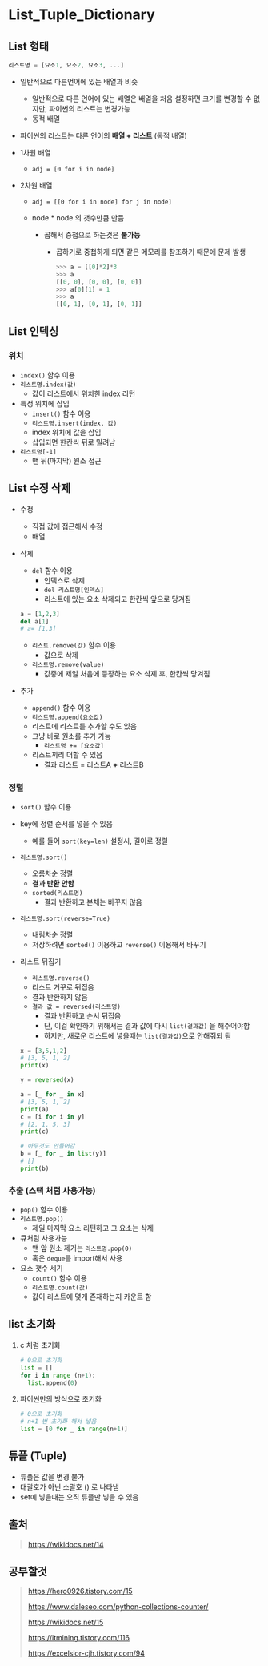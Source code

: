 # List_Tuple_Dictionary



## List 형태

```python
리스트명 = [요소1, 요소2, 요소3, ...]
```

- 일반적으로 다른언어에 있는 배열과 비슷

  - 일반적으로 다른 언어에 있는 배열은 배열을 처음 설정하면 크기를 변경할 수 없지만, 파이썬의 리스트는 변경가능
  - 동적 배열

- 파이썬의 리스트는 다른 언어의 **배열 + 리스트** (동적 배열)

- 1차원 배열

  - `adj = [0 for i in node]`
  
- 2차원 배열

  - `adj = [[0 for i in node] for j in node]`

  - node * node 의  갯수만큼 만듬

    - 곱해서 중첩으로 하는것은 **불가능** 

      - 곱하기로 중첩하게 되면 같은 메모리를 참조하기 때문에 문제 발생

        ```python
        >>> a = [[0]*2]*3
        >>> a
        [[0, 0], [0, 0], [0, 0]]
        >>> a[0][1] = 1
        >>> a
        [[0, 1], [0, 1], [0, 1]]
        ```

        


  

## List 인덱싱

### 위치

- `index()` 함수 이용
- `리스트명.index(값)`
  - 값이 리스트에서 위치한 index 리턴
- 특정 위치에 삽입
  - `insert()` 함수 이용
  - `리스트명.insert(index, 값)`
  - index 위치에 값을 삽입
  - 삽입되면 한칸씩 뒤로 밀려남
- `리스트명[-1]`
  - 맨 뒤(마지막) 원소 접근

## List 수정 삭제

- 수정

  - 직접 값에 접근해서 수정
  - 배열

- 삭제

  - `del` 함수 이용
    - 인덱스로 삭제
    - `del 리스트명[인덱스]`
    - 리스트에 있는 요소 삭제되고 한칸씩 앞으로 당겨짐

  ```python
  a = [1,2,3]
  del a[1]
  # a= [1,3]
  ```

  - `리스트.remove(값)` 함수 이용
    - 값으로 삭제
  - `리스트명.remove(value)`
    - 값중에 제일 처음에 등장하는 요소 삭제 후, 한칸씩 당겨짐

- 추가
  - `append()` 함수 이용
  - `리스트명.append(요소값)`
  - 리스트에 리스트를 추가할 수도 있음
  - 그냥 바로 원소를 추가 가능
    - `리스트명 += [요소값]`
  - 리스트끼리 더할 수 있음
    - 결과 리스트 = 리스트A **+** 리스트B

### 정렬

- `sort()` 함수 이용

- key에 정렬 순서를 넣을 수 있음

  - 예를 들어 `sort(key=len)` 설정시, 길이로 정렬

- `리스트명.sort()`
  
  - 오름차순 정렬
  - **결과 반환 안함**
  - `sorted(리스트명)`
    - 결과 반환하고 본체는 바꾸지 않음
  
- `리스트명.sort(reverse=True)`
  
  - 내림차순 정렬
  - 저장하려면 `sorted()` 이용하고 `reverse()` 이용해서 바꾸기
  
- 리스트 뒤집기
  - `리스트명.reverse()`
  - 리스트 거꾸로 뒤집음
  - 결과 반환하지 않음
  - `결과 값 = reversed(리스트명)`
    - 결과 반환하고 순서 뒤집음
    - 단, 이걸 확인하기 위해서는 결과 값에 다시 `list(결과값)` 을 해주어야함
    - 하지만, 새로운 리스트에 넣을때는 `list(결과값)`으로 안해줘되 됨
  
  ```python
  x = [3,5,1,2]
  # [3, 5, 1, 2]
  print(x)
  
  y = reversed(x)
  
  a = [_ for _ in x]
  # [3, 5, 1, 2]
  print(a)
  c = [i for i in y]
  # [2, 1, 5, 3]
  print(c)
  
  # 아무것도 안들어감
  b = [_ for _ in list(y)]
  # []
  print(b)
  ```
  
  



### 추출 (스택 처럼 사용가능)

- `pop()` 함수 이용
- `리스트명.pop()` 
  - 제일 마지막 요소 리턴하고 그 요소는 삭제
- 큐처럼 사용가능
  - 맨 앞 원소 제거는 `리스트명.pop(0)`
  - 혹은 `deque`를 import해서 사용
- 요소 갯수 세기
  - `count()` 함수 이용
  - `리스트명.count(값)`
  - 값이 리스트에 몇개 존재하는지 카운트 함



## list 초기화

1. c 처럼 초기화

   ```python
   # 0으로 초기화
   list = []
   for i in range (n+1):
     list.append(0)
   ```

2. 파이썬만의 방식으로 초기화

   ```python
   # 0으로 초기화
   # n+1 번 초기화 해서 넣음
   list = [0 for _ in range(n+1)]
   
   ```





## 튜플 (Tuple)

- 튜플은 값을 변경 불가
- 대괄호가 아닌 소괄호 () 로 나타냄
- set에 넣을때는 오직 튜플만 넣을 수 있음



## 출처

> https://wikidocs.net/14



## 공부할것 

> https://hero0926.tistory.com/15
>
> https://www.daleseo.com/python-collections-counter/
>
> https://wikidocs.net/15
>
> https://itmining.tistory.com/116
>
> https://excelsior-cjh.tistory.com/94